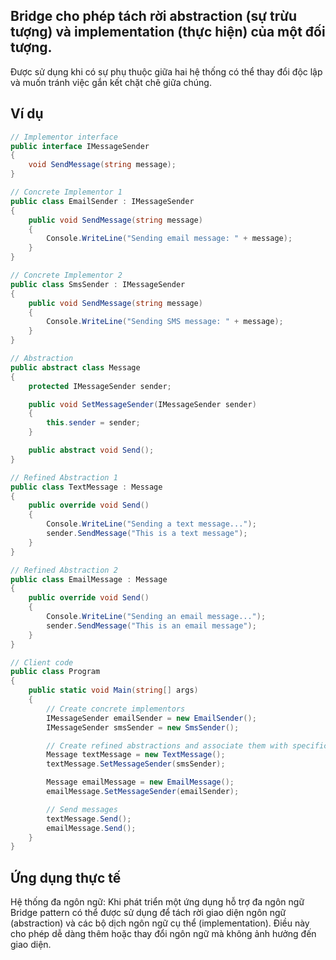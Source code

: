 ## Bridge cho phép tách rời abstraction (sự trừu tượng) và implementation (thực hiện) của một đối tượng. 
Được sử dụng khi có sự phụ thuộc giữa hai hệ thống có thể thay đổi độc lập và muốn tránh việc gắn kết chặt chẽ giữa chúng.

## Ví dụ
```csharp
// Implementor interface
public interface IMessageSender
{
    void SendMessage(string message);
}

// Concrete Implementor 1
public class EmailSender : IMessageSender
{
    public void SendMessage(string message)
    {
        Console.WriteLine("Sending email message: " + message);
    }
}

// Concrete Implementor 2
public class SmsSender : IMessageSender
{
    public void SendMessage(string message)
    {
        Console.WriteLine("Sending SMS message: " + message);
    }
}

// Abstraction
public abstract class Message
{
    protected IMessageSender sender;

    public void SetMessageSender(IMessageSender sender)
    {
        this.sender = sender;
    }

    public abstract void Send();
}

// Refined Abstraction 1
public class TextMessage : Message
{
    public override void Send()
    {
        Console.WriteLine("Sending a text message...");
        sender.SendMessage("This is a text message");
    }
}

// Refined Abstraction 2
public class EmailMessage : Message
{
    public override void Send()
    {
        Console.WriteLine("Sending an email message...");
        sender.SendMessage("This is an email message");
    }
}

// Client code
public class Program
{
    public static void Main(string[] args)
    {
        // Create concrete implementors
        IMessageSender emailSender = new EmailSender();
        IMessageSender smsSender = new SmsSender();

        // Create refined abstractions and associate them with specific implementors
        Message textMessage = new TextMessage();
        textMessage.SetMessageSender(smsSender);

        Message emailMessage = new EmailMessage();
        emailMessage.SetMessageSender(emailSender);

        // Send messages
        textMessage.Send();
        emailMessage.Send();
    }
}
```
## Ứng dụng thực tế

Hệ thống đa ngôn ngữ: Khi phát triển một ứng dụng hỗ trợ đa ngôn ngữ
Bridge pattern có thể được sử dụng để tách rời giao diện ngôn ngữ (abstraction) và 
các bộ dịch ngôn ngữ cụ thể (implementation). 
Điều này cho phép dễ dàng thêm hoặc thay đổi ngôn ngữ mà không ảnh hưởng đến giao diện.